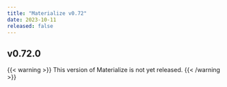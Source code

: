 ```yaml
---
title: "Materialize v0.72"
date: 2023-10-11
released: false
---
```


## v0.72.0

{{< warning >}}
This version of Materialize is not yet released.
{{< /warning >}}
